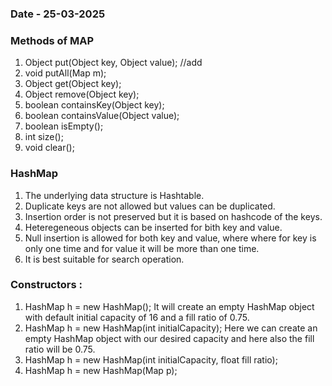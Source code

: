 ### Date - 25-03-2025

### Methods of MAP
1. Object put(Object key, Object value); //add
2. void putAll(Map m);
3. Object get(Object key);
4. Object remove(Object key);
5. boolean containsKey(Object key);
6. boolean containsValue(Object value);
7. boolean isEmpty();
8. int size();
9. void clear();

### HashMap
1. The underlying data structure is Hashtable.
2. Duplicate keys are not allowed but values can be duplicated.
3. Insertion order is not preserved but it is based on hashcode of the keys.
4. Heteregeneous objects can be inserted for bith key and value.
5. Null insertion is allowed for both key and value, where where for key is only one time and for value it will be more than one time.
6. It is best suitable for search operation.

### Constructors :
1. HashMap h = new HashMap();
It will create an empty HashMap object with default initial capacity of 16 and a fill ratio of 0.75.
2. HashMap h = new HashMap(int initialCapacity);
Here we can create an empty HashMap object with our desired capacity and here also the fill ratio will be 0.75.
3. HashMap h = new HashMap(int initialCapacity, float fill ratio);
4. HashMap h = new HashMap(Map p);
